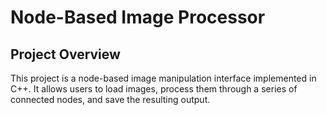 # Node-Based Image Processor

## Project Overview
This project is a node-based image manipulation interface implemented in C++. It allows users to load images, process them through a series of connected nodes, and save the resulting output.

<!-- ## Features Implemented
- Image Input Node: Loads images from the file system.
- Output Node: Saves processed images to disk.
- Brightness/Contrast Node: Adjusts brightness and contrast. -->

